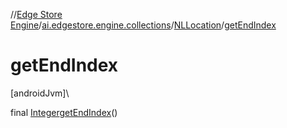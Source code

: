 //[Edge Store Engine](../../../index.md)/[ai.edgestore.engine.collections](../index.md)/[NLLocation](index.md)/[getEndIndex](get-end-index.md)

# getEndIndex

[androidJvm]\

final [Integer](https://developer.android.com/reference/kotlin/java/lang/Integer.html)[getEndIndex](get-end-index.md)()
